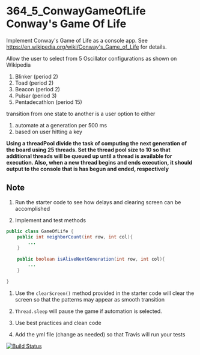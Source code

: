 # 364_5_ConwayGameOfLife Conway's Game Of Life

Implement Conway's Game of Life as a console app. See  https://en.wikipedia.org/wiki/Conway's_Game_of_Life for details.

Allow the user to select from 5 Oscillator configurations as shown on Wikipedia

1. Blinker (period 2)
1. Toad (period 2)	
1. Beacon (period 2)	
1. Pulsar (period 3)	
1. Pentadecathlon (period 15)	

transition from one state to another is a user option to either
1. automate at a generation per 500 ms
2. based on user hitting a key

__Using a threadPool divide the task of computing the next generation of the board using 25 threads. Set the thread pool size to 10 so that additional threads will be queued up until a thread  is available for execution. Also, when a new thread begins and ends execution, it should output to the console that is has begun and ended, respectively__

## Note

1. Run the starter code to see how delays and clearing screen can be accomplished

2. Implement and test methods 
```java
public class GameOfLife {
    public int neighborCount(int row, int col){
        ...
    }    
    
    public boolean isAliveNextGeneration(int row, int col){
        ...
    }
    
} 
```
1. Use the `clearScreen()` method provided in the starter code will clear the screen so that the patterns may appear as smooth transition

1. `Thread.sleep` will pause the game if automation is selected.

1. Use best practices and clean code
1. Add the yml file (change as needed) so that Travis will run your tests

[![Build Status](https://travis-ci.org/MCO364-1/hw4-yliff.svg?branch=master)](https://travis-ci.org/MCO364-1/hw4-yliff)
